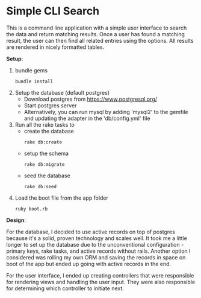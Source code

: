 Simple CLI Search
================
This is a command line application with a simple user interface to search the data and return matching results. Once a user has found a matching result, the user can then find all related entries using the options. All results are rendered in nicely formatted tables.

__Setup__:

1. bundle gems
    ```
    bundle install
    ```
2. Setup the database (default postgres)
    * Download postgres from https://www.postgresql.org/
    * Start postgres server
    * Alternatively, you can run mysql by adding 'mysql2' to the gemfile and updating the adapter in the 'db/config.yml' file
3. Run all the rake tasks to
    * create the database
      ```
      rake db:create
      ```
    * setup the schema
      ```
      rake db:migrate
      ```
    * seed the database
      ```
      rake db:seed
      ```
4. Load the boot file from the app folder
    ```
    ruby boot.rb
    ```

__Design__:

For the database, I decided to use active records on top of postgres because it's a solid, proven technology and scales well. It took me a little longer to set up the database due to the unconventional configuration - primary keys, rake tasks, and active records without rails. Another option I considered was rolling my own ORM and saving the records in space on boot of the app but ended up going with active records in the end.

For the user interface, I ended up creating controllers that were responsible for rendering views and handling the user input. They were also responsible for determining which controller to initiate next.
